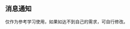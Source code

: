 ## 消息通知

<demo-model url="/vipPage/blog/message/message"></demo-model>
<template-download></template-download>

仅作为参考学习使用，如果如达不到自己的需求，可自行修改。
